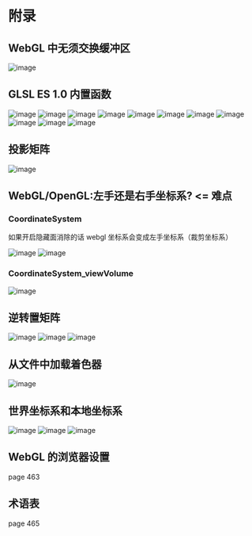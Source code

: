 # 附录

## WebGL 中无须交换缓冲区

![image](../img/appendix/a-1.png)

## GLSL ES 1.0 内置函数

![image](../img/appendix/a-2.png)
![image](../img/appendix/a-3.png)
![image](../img/appendix/a-4.png)
![image](../img/appendix/a-5.png)
![image](../img/appendix/a-6.png)
![image](../img/appendix/a-7.png)
![image](../img/appendix/a-8.png)
![image](../img/appendix/a-9.png)
![image](../img/appendix/a-10.png)
![image](../img/appendix/a-11.png)
![image](../img/appendix/a-12.png)

## 投影矩阵

![image](../img/appendix/a-13.png)

## WebGL/OpenGL:左手还是右手坐标系? <= 难点

### CoordinateSystem

如果开启隐藏面消除的话 webgl 坐标系会变成左手坐标系（裁剪坐标系）

![image](../img/appendix/a-14.png)
![image](../img/appendix/a-15.png)

### CoordinateSystem_viewVolume

![image](../img/appendix/a-16.png)

## 逆转置矩阵

![image](../img/appendix/a-17.png)
![image](../img/appendix/a-18.png)
![image](../img/appendix/a-19.png)

## 从文件中加载着色器

![image](../img/appendix/a-20.png)

## 世界坐标系和本地坐标系

![image](../img/appendix/a-21.png)
![image](../img/appendix/a-22.png)
![image](../img/appendix/a-23.png)

## WebGL 的浏览器设置

page 463

## 术语表

page 465
